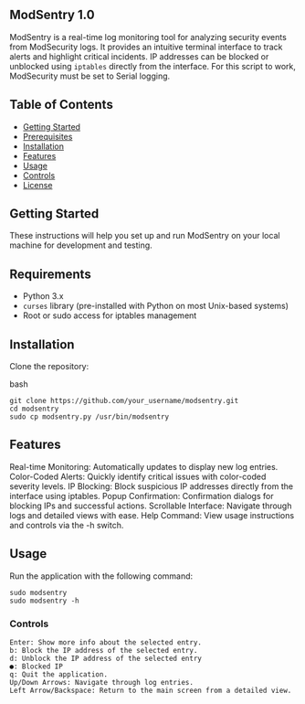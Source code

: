## ModSentry 1.0

ModSentry is a real-time log monitoring tool for analyzing security events from ModSecurity logs. It provides an intuitive terminal interface to track alerts and highlight critical incidents. IP addresses can be blocked or unblocked using `iptables` directly from the interface. For this script to work, ModSecurity must be set to Serial logging.

## Table of Contents

- [Getting Started](#getting-started)
- [Prerequisites](#prerequisites)
- [Installation](#installation)
- [Features](#features)
- [Usage](#usage)
- [Controls](#controls)
- [License](#license)

## Getting Started

These instructions will help you set up and run ModSentry on your local machine for development and testing.

## Requirements

- Python 3.x
- `curses` library (pre-installed with Python on most Unix-based systems)
- Root or sudo access for iptables management

## Installation

Clone the repository:

bash
```
git clone https://github.com/your_username/modsentry.git
cd modsentry
sudo cp modsentry.py /usr/bin/modsentry
```
## Features
Real-time Monitoring: Automatically updates to display new log entries.
Color-Coded Alerts: Quickly identify critical issues with color-coded severity levels.
IP Blocking: Block suspicious IP addresses directly from the interface using iptables.
Popup Confirmation: Confirmation dialogs for blocking IPs and successful actions.
Scrollable Interface: Navigate through logs and detailed views with ease.
Help Command: View usage instructions and controls via the -h switch.

## Usage
Run the application with the following command:
```
sudo modsentry
sudo modsentry -h
```
### Controls
```
Enter: Show more info about the selected entry.
b: Block the IP address of the selected entry.
d: Unblock the IP address of the selected entry
●: Blocked IP
q: Quit the application.
Up/Down Arrows: Navigate through log entries.
Left Arrow/Backspace: Return to the main screen from a detailed view.
```
